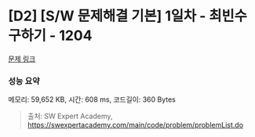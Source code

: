 # [D2] [S/W 문제해결 기본] 1일차 - 최빈수 구하기 - 1204 

[문제 링크](https://swexpertacademy.com/main/code/problem/problemDetail.do?contestProbId=AV13zo1KAAACFAYh) 

### 성능 요약

메모리: 59,652 KB, 시간: 608 ms, 코드길이: 360 Bytes



> 출처: SW Expert Academy, https://swexpertacademy.com/main/code/problem/problemList.do